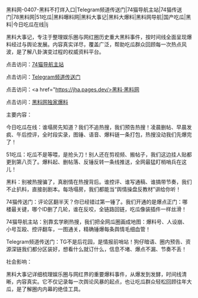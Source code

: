 #
黑料网-0407-黑料不打烊入口|Telegram频道传送门|74猫导航主站|74猫传送门|78黑料网|51吃瓜|黑料曝料网|黑料大事记|黑料大爆料|黑料网导航|国产吃瓜|黑料|今日吃瓜在线|lj

黑料大事记，专注于整理娱乐圈与网红圈历史重大黑料事件，按时间线全面呈现爆料经过与舆论发展。内容真实详尽，覆盖广泛，帮助吃瓜群众回顾每一次热点风波，是了解八卦演变过程的权威资料平台。


点击访问：<a href="https://74mao.com/">74猫导航主站</a>

点击访问：<a href="https://74mao.com/">Telegram频道传送门</a>

点击访问：<a href="https://jha.pages.dev/>黑料·黑料网</a>

点击访问：<a href="https://haef.pages.dev/">黑料网独家爆料</a>


主要内容：

今日吃瓜在线：谁塌房先知道？我们不追热搜，我们预告热搜！凌晨删帖、早晨发疯、午后控评，全时段实录，图锤、语音、爆料链一条打包，热搜没动我们先爆完了！

51吃瓜：吃瓜不是等喂，是抢头刀！别人还在剪视频、搬帖子，我们这边挂人贴都更到第八页了。爆料起、删帖落、反锤反转一条线推送，全网最猛盯梢哨兵在这儿！

黑料：别被热搜骗了，真剧情在热搜背后。谁控评、谁写通稿、谁搞带节奏，我们不止扒料，直接剖剧本。每场塌房，我们都能当“舆情操盘反教材”讲给你听！

74猫传送门：评论区翻半天？你已经错过第一锤了。我们开通的是爆点正门：哪楼最关键，哪个ID删了几轮，谁在反咬，全链路回链，吃瓜像装插件一样丝滑！

74猫导航主站：别靠玄学刷热搜，我们把全网瓜圈画成地图：爆料号、人设崩、小号互殴、控评翻车，一图通关，精确锤爆每条舆情毛细血管！

Telegram频道传送门：TG不是后花园，是情报前哨站！狗仔暗语、圈内预告、资源深链我们都分区装好，想看什么就订什么，信息不堵、爆点不漏、节奏不丢！


社会影响：

黑料大事记详细梳理娱乐圈与网红界的重要爆料事件，从爆发到发酵，时间线清晰，内容真实。它不仅记录每一次舆论风暴的起点，也让吃瓜群众轻松回顾往年大瓜，是了解圈内内幕的绝佳工具。

<span style="display:none;">[Canonical link](https://github.com/54765/547 ）</span>
